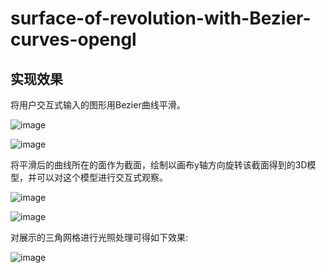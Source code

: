 # surface-of-revolution-with-Bezier-curves-opengl
## 实现效果
将用户交互式输入的图形用Bezier曲线平滑。

![image](https://github.com/skylancer2019/surface-of-revolution-with-Bezier-curves-opengl/tree/main/pic/rawpic.png)

![image](https://github.com/skylancer2019/surface-of-revolution-with-Bezier-curves-opengl/tree/main/pic/Bezier.png)

将平滑后的曲线所在的面作为截面，绘制以画布y轴方向旋转该截面得到的3D模型，并可以对这个模型进行交互式观察。

![image](https://github.com/skylancer2019/surface-of-revolution-with-Bezier-curves-opengl/tree/main/pic/rawpic1.png)

![image](https://github.com/skylancer2019/surface-of-revolution-with-Bezier-curves-opengl/tree/main/pic/mesh3D.png)

对展示的三角网格进行光照处理可得如下效果:

![image](https://github.com/skylancer2019/surface-of-revolution-with-Bezier-curves-opengl/tree/main/pic/shadowpic.png)
